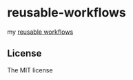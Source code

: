 # reusable-workflows

my [reusable workflows](https://docs.github.com/en/actions/using-workflows/reusing-workflows)

## License

The MIT license
